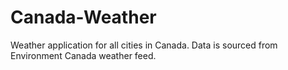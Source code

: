 # Canada-Weather
Weather application for all cities in Canada. Data is sourced from Environment Canada weather feed. 
